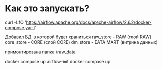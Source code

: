 # Как это запускать?
curl -LfO 'https://airflow.apache.org/docs/apache-airflow/2.6.2/docker-compose.yaml'


Добавил БД, в которой будет храниться 
raw_store - RAW (слой RAW)
core_store - CORE (cлой CORE)
dm_store - DATA MART (витрина данных)

примонтирована папка
/raw_data 


docker compose up airflow-init
docker compose up
